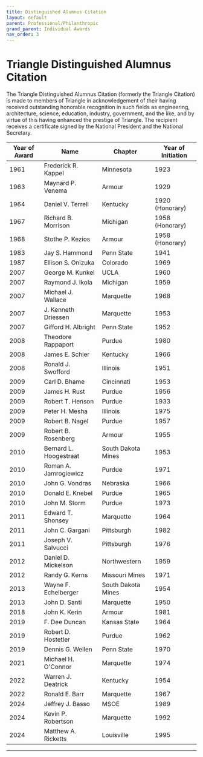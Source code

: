 ```yaml
---
title: Distinguished Alumnus Citation
layout: default
parent: Professional/Philanthropic
grand_parent: Individual Awards
nav_order: 3
---
```

# Triangle Distinguished Alumnus Citation

The Triangle Distinguished Alumnus Citation (formerly the Triangle Citation) is made to members of Triangle 
in acknowledgement of their having received outstanding honorable recognition in 
such fields as engineering, architecture, science, education, industry, 
government, and the like, and by virtue of this having enhanced the prestige of 
Triangle. The recipient receives a certificate signed by the National President 
and the National Secretary. 

|Year of Award| Name|Chapter|Year of Initiation|
|---|---|---|---|
|1961|Frederick R. Kappel| Minnesota|1923|
|1963|Maynard P. Venema| Armour| 1929|
|1964|Daniel V. Terrell| Kentucky| 1920 (Honorary)|
|1967|Richard B. Morrison| Michigan| 1958 (Honorary)|
|1968|Stothe P. Kezios|Armour| 1958 (Honorary)|
|1983|Jay S. Hammond|Penn State| 1941|
|1987|Ellison S. Onizuka|Colorado| 1969|
|2007|George M. Kunkel|UCLA| 1960|
|2007|Raymond J. Ikola|Michigan| 1959|
|2007|Michael J. Wallace|Marquette|1968|
|2007|J. Kenneth Driessen| Marquette|1953|
|2007|Gifford H. Albright| Penn State| 1952|
|2008|Theodore Rappaport|Purdue| 1980|
|2008|James E. Schier| Kentucky| 1966|
|2008|Ronald J. Swofford|Illinois| 1951|
|2009|Carl D. Bhame| Cincinnati| 1953|
|2009|James H. Rust| Purdue| 1956|
|2009|Robert T. Henson|Purdue| 1933|
|2009|Peter H. Mesha|Illinois| 1975|
|2009|Robert B. Nagel| Purdue| 1957|
|2009|Robert B. Rosenberg| Armour| 1955|
|2010|Bernard L. Hoogestraat|South Dakota Mines| 1953|
|2010|Roman A. Jamrogiewicz| Purdue| 1971| |
|2010|John G. Vondras| Nebraska| 1966|
|2010|Donald E. Knebel|Purdue| 1965|
|2010|John M. Storm| Purdue| 1973|
|2011|Edward T. Shonsey| Marquette|1964|
|2011|John C. Gargani| Pittsburgh| 1982|
|2011|Joseph V. Salvucci|Pittsburgh| 1976|
|2012|Daniel D. Mickelson| Northwestern| 1959|
|2012|Randy G. Kerns|Missouri Mines| 1971|
|2013|Wayne F. Echelberger|South Dakota Mines| 1954|
|2013|John D. Santi| Marquette|1950|
|2018|John K. Kerin| Armour| 1981|
|2019|F. Dee Duncan| Kansas State| 1964|
|2019|Robert D. Hostetler| Purdue| 1962|
|2019|Dennis G. Wellen|Penn State| 1970|
|2021|Michael H. O'Connor| Marquette|1974|
|2022|Warren J. Deatrick|Kentucky| 1954|
|2022|Ronald E. Barr|Marquette|1967|
|2024|Jeffrey J. Basso|MSOE|1989|
|2024|Kevin P. Robertson|Marquette|1992|
|2024|Matthew A. Ricketts|Louisville|1995|

----